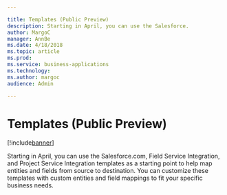 ```yaml
---

title: Templates (Public Preview)
description: Starting in April, you can use the Salesforce.
author: MargoC
manager: AnnBe
ms.date: 4/18/2018
ms.topic: article
ms.prod: 
ms.service: business-applications
ms.technology: 
ms.author: margoc
audience: Admin

---
```

#  Templates (Public Preview)




[!include[banner](../../../includes/banner.md)]

Starting in April, you can use the Salesforce.com, Field Service Integration,
and Project Service Integration templates as a starting point to help map
entities and fields from source to destination. You can customize these
templates with custom entities and field mappings to fit your specific business
needs.
